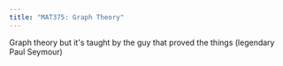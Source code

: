 ```yaml
---
title: "MAT375: Graph Theory"
---
```


Graph theory but it's taught by the guy that proved the things (legendary Paul Seymour)
